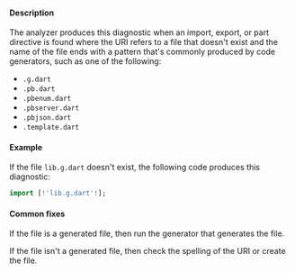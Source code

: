 #### Description

The analyzer produces this diagnostic when an import, export, or part
directive is found where the URI refers to a file that doesn't exist and
the name of the file ends with a pattern that's commonly produced by code
generators, such as one of the following:
- `.g.dart`
- `.pb.dart`
- `.pbenum.dart`
- `.pbserver.dart`
- `.pbjson.dart`
- `.template.dart`

#### Example

If the file `lib.g.dart` doesn't exist, the following code produces this
diagnostic:

```dart
import [!'lib.g.dart'!];
```

#### Common fixes

If the file is a generated file, then run the generator that generates the
file.

If the file isn't a generated file, then check the spelling of the URI or
create the file.
